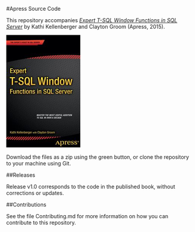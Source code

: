 #Apress Source Code

This repository accompanies [*Expert T-SQL Window Functions in SQL Server*](http://www.apress.com/9781484211045) by Kathi Kellenberger and Clayton Groom (Apress, 2015).

![Cover image](9781484211045.jpg)

Download the files as a zip using the green button, or clone the repository to your machine using Git.

##Releases

Release v1.0 corresponds to the code in the published book, without corrections or updates.

##Contributions

See the file Contributing.md for more information on how you can contribute to this repository.
